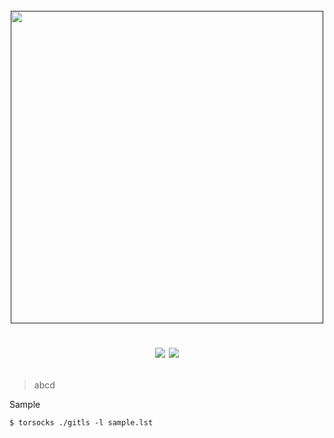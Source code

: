 <h1 align="center">
  <br>
  <a href=""><img src="" alt="" width="500px;"></a>
  <br>
  
  <a href="https://twitter.com/intent/follow?screen_name=hahwul"><img src="https://img.shields.io/twitter/follow/hahwul?style=flat&logo=twitter"></a>
  <a href="https://github.com/hahwul"><img src="https://img.shields.io/github/stars/hahwul?style=flat&logo=github"></a>
</h1>

> abcd

Sample
```
$ torsocks ./gitls -l sample.lst
```
